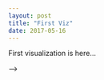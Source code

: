 ```yaml
---
layout: post
title: "First Viz"
date: 2017-05-16
---
```


First visualization is here...

<style>

	#example div {
	  font: 10px sans-serif;
	  background-color: steelblue;
	  text-align: right;
	  padding: 3px;
	  margin: 1px;
	  color: white;
	}

</style>

<script src="https://d3js.org/d3.v3.min.js" charset="utf-8">
	
</script>

<div id="example"></div>

<script src="https://ajander.github.io/js/first-viz-code.js"

<!-- <script>
// define input data
var data = [4, 8, 15, 16, 23, 42];

// Part I: Using just regular html elements

var x = d3.scale.linear()
	.domain([0, d3.max(data)])
	.range([0, 420]);

d3.select('#example')
  .selectAll('div')
    .data(data)
  .enter().append('div')
  	.style('width', function(d) { return x(d) + 'px'; })
  	.text(function(d) { return d; });
</script>
 -->
